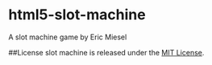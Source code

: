 html5-slot-machine
============
A slot machine game by Eric Miesel

##License
slot machine is released under the [MIT License](http://opensource.org/licenses/MIT).
